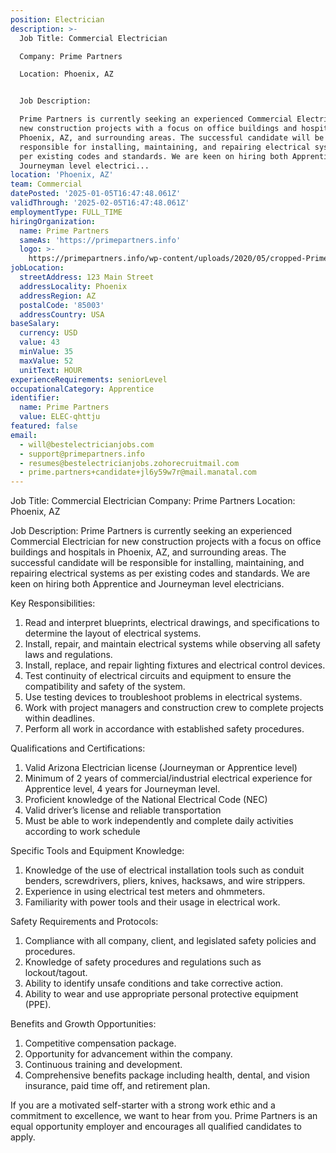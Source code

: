 ```yaml
---
position: Electrician
description: >-
  Job Title: Commercial Electrician

  Company: Prime Partners

  Location: Phoenix, AZ


  Job Description:

  Prime Partners is currently seeking an experienced Commercial Electrician for
  new construction projects with a focus on office buildings and hospitals in
  Phoenix, AZ, and surrounding areas. The successful candidate will be
  responsible for installing, maintaining, and repairing electrical systems as
  per existing codes and standards. We are keen on hiring both Apprentice and
  Journeyman level electrici...
location: 'Phoenix, AZ'
team: Commercial
datePosted: '2025-01-05T16:47:48.061Z'
validThrough: '2025-02-05T16:47:48.061Z'
employmentType: FULL_TIME
hiringOrganization:
  name: Prime Partners
  sameAs: 'https://primepartners.info'
  logo: >-
    https://primepartners.info/wp-content/uploads/2020/05/cropped-Prime-Partners-Logo-NO-BG-1-1.png
jobLocation:
  streetAddress: 123 Main Street
  addressLocality: Phoenix
  addressRegion: AZ
  postalCode: '85003'
  addressCountry: USA
baseSalary:
  currency: USD
  value: 43
  minValue: 35
  maxValue: 52
  unitText: HOUR
experienceRequirements: seniorLevel
occupationalCategory: Apprentice
identifier:
  name: Prime Partners
  value: ELEC-qhttju
featured: false
email:
  - will@bestelectricianjobs.com
  - support@primepartners.info
  - resumes@bestelectricianjobs.zohorecruitmail.com
  - prime.partners+candidate+jl6y59w7r@mail.manatal.com
---
```




Job Title: Commercial Electrician
Company: Prime Partners
Location: Phoenix, AZ

Job Description:
Prime Partners is currently seeking an experienced Commercial Electrician for new construction projects with a focus on office buildings and hospitals in Phoenix, AZ, and surrounding areas. The successful candidate will be responsible for installing, maintaining, and repairing electrical systems as per existing codes and standards. We are keen on hiring both Apprentice and Journeyman level electricians.

Key Responsibilities:
1. Read and interpret blueprints, electrical drawings, and specifications to determine the layout of electrical systems.
2. Install, repair, and maintain electrical systems while observing all safety laws and regulations.
3. Install, replace, and repair lighting fixtures and electrical control devices.
4. Test continuity of electrical circuits and equipment to ensure the compatibility and safety of the system.
5. Use testing devices to troubleshoot problems in electrical systems.
6. Work with project managers and construction crew to complete projects within deadlines.
7. Perform all work in accordance with established safety procedures.

Qualifications and Certifications:
1. Valid Arizona Electrician license (Journeyman or Apprentice level)
2. Minimum of 2 years of commercial/industrial electrical experience for Apprentice level, 4 years for Journeyman level.
3. Proficient knowledge of the National Electrical Code (NEC)
4. Valid driver’s license and reliable transportation
5. Must be able to work independently and complete daily activities according to work schedule

Specific Tools and Equipment Knowledge:
1. Knowledge of the use of electrical installation tools such as conduit benders, screwdrivers, pliers, knives, hacksaws, and wire strippers.
2. Experience in using electrical test meters and ohmmeters.
3. Familiarity with power tools and their usage in electrical work.

Safety Requirements and Protocols:
1. Compliance with all company, client, and legislated safety policies and procedures.
2. Knowledge of safety procedures and regulations such as lockout/tagout.
3. Ability to identify unsafe conditions and take corrective action.
4. Ability to wear and use appropriate personal protective equipment (PPE).

Benefits and Growth Opportunities:
1. Competitive compensation package.
2. Opportunity for advancement within the company.
3. Continuous training and development.
4. Comprehensive benefits package including health, dental, and vision insurance, paid time off, and retirement plan.

If you are a motivated self-starter with a strong work ethic and a commitment to excellence, we want to hear from you. Prime Partners is an equal opportunity employer and encourages all qualified candidates to apply.
